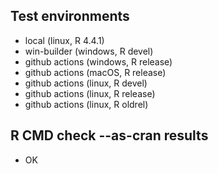 ## Test environments

* local (linux, R 4.4.1)
* win-builder (windows, R devel)
* github actions (windows, R release)
* github actions (macOS, R release)
* github actions (linux, R devel)
* github actions (linux, R release)
* github actions (linux, R oldrel)

## R CMD check --as-cran results

* OK

